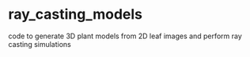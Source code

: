 # ray_casting_models
code to generate 3D plant models from 2D leaf images and perform ray casting simulations
